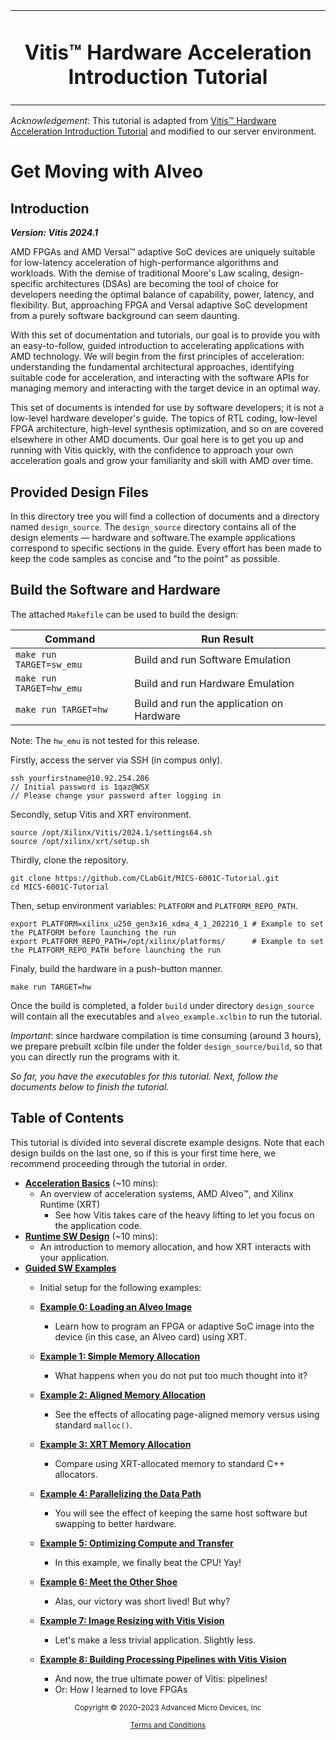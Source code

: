 <table class="sphinxhide" width="100%">
 <tr width="100%">
    <td align="center"><h1>Vitis™ Hardware Acceleration Introduction Tutorial</h1>  
 </tr>
</table>


*Acknowledgement*: This tutorial is adapted from [Vitis™ Hardware Acceleration Introduction Tutorial](https://github.com/Xilinx/Vitis-Tutorials/tree/2024.1/Hardware_Acceleration/Design_Tutorials/10-get_moving_with_alveo) and modified to our server environment. 

# Get Moving with Alveo

## Introduction

***Version: Vitis 2024.1***

AMD FPGAs and AMD Versal™ adaptive SoC devices are uniquely suitable for low-latency acceleration of high-performance algorithms and workloads. With the demise of traditional Moore's Law scaling, design-specific architectures (DSAs) are becoming the tool of choice for developers needing the optimal balance of capability, power, latency, and flexibility. But, approaching FPGA and Versal adaptive SoC development from a purely software background can seem daunting.

With this set of documentation and tutorials, our goal is to provide you with an easy-to-follow, guided introduction to accelerating applications with AMD technology. We will begin from the first principles of acceleration: understanding the fundamental architectural approaches, identifying suitable code for acceleration, and interacting with the software APIs for managing memory and interacting with the target
device in an optimal way.

This set of documents is intended for use by software developers; it is not a low-level hardware developer's guide. The topics of RTL coding, low-level FPGA architecture, high-level synthesis optimization, and so on are covered elsewhere in other AMD documents. Our goal here is to get you up and running with Vitis quickly, with the confidence to approach your own acceleration goals and grow your familiarity and skill with AMD over time.

## Provided Design Files

In this directory tree you will find a collection of documents and a directory named `design_source`.
The `design_source` directory contains all of the design elements — hardware and software.The example applications correspond to specific sections in the guide.
Every effort has been made to keep the code samples as concise and "to the point" as possible.

## Build the Software and Hardware

The attached `Makefile` can be used to build the design:

Command       |                    Run Result                            |
--------------|----------------------------------------------------------|
`make run TARGET=sw_emu` | Build and run Software Emulation             |
`make run TARGET=hw_emu` | Build and run Hardware Emulation             |
`make run TARGET=hw`     | Build and run the application on Hardware    |

Note: The `hw_emu` is not tested for this release.

Firstly, access the server via SSH (in compus only).

```
ssh yourfirstname@10.92.254.206 
// Initial password is 1qaz@WSX 
// Please change your password after logging in
```

Secondly, setup Vitis and XRT environment.
```
source /opt/Xilinx/Vitis/2024.1/settings64.sh
source /opt/xilinx/xrt/setup.sh
```
Thirdly, clone the repository.
```
git clone https://github.com/CLabGit/MICS-6001C-Tutorial.git
cd MICS-6001C-Tutorial
```

Then, setup environment variables: `PLATFORM` and `PLATFORM_REPO_PATH`.

```
export PLATFORM=xilinx_u250_gen3x16_xdma_4_1_202210_1 # Example to set the PLATFORM before launching the run 
export PLATFORM_REPO_PATH=/opt/xilinx/platforms/      # Example to set the PLATFORM_REPO_PATH before launching the run
```
Finaly, build the hardware in a push-button manner.
```
make run TARGET=hw
```

Once the build is completed, a folder `build` under directory `design_source` will contain all the executables and `alveo_example.xclbin` to run the tutorial.

*Important*: since hardware compilation is time consuming (around 3 hours), we prepare prebuilt xclbin file under the folder `design_source/build`, so that you can directly run the programs with it. 

*So far, you have the executables for this tutorial. Next, follow the documents below to finish the tutorial.*

## Table of Contents 

This tutorial is divided into several discrete example designs. Note that each design builds on the last one, so if this is your first time here, we recommend proceeding through the tutorial in order.

* [**Acceleration Basics**](./acceleration_basics.md) (~10 mins):
  * An overview of acceleration systems, AMD Alveo™, and Xilinx Runtime (XRT)
    * See how Vitis takes care of the heavy lifting to let you focus on the application code.
* [**Runtime SW Design**](./runtime_sw_design.md) (~10 mins):
  * An introduction to memory allocation, and how XRT interacts with your application.
* [**Guided SW Examples**](./guided_sw_examples.md)
  * Initial setup for the following examples:

  * [**Example 0: Loading an Alveo Image**](./00-loading-an-alveo-image.md)
    * Learn how to program an FPGA or adaptive SoC image into the device (in this case, an Alveo card) using XRT.
  * [**Example 1: Simple Memory Allocation**](./01-simple-memory-allocation.md)
    * What happens when you do not put too much thought into it?
  * [**Example 2: Aligned Memory Allocation**](./02-aligned-memory-allocation.md)
    * See the effects of allocating page-aligned memory versus using standard `malloc()`.
  * [**Example 3: XRT Memory Allocation**](./03-xrt-memory-allocation.md)
    * Compare using XRT-allocated memory to standard C++ allocators.
  * [**Example 4: Parallelizing the Data Path**](./04-parallelizing-the-data-path.md)
    * You will see the effect of keeping the same host software but swapping to better hardware.
  * [**Example 5: Optimizing Compute and Transfer**](./05-optimizing-compute-and-transfer.md)
    * In this example, we finally beat the CPU! Yay!
  * [**Example 6: Meet the Other Shoe**](./06-meet-the-other-shoe.md)
    * Alas, our victory was short lived! But why?
  * [**Example 7: Image Resizing with Vitis Vision**](./07-image-resizing-with-vitis-vision.md)
    * Let's make a less trivial application. Slightly less.
  * [**Example 8: Building Processing Pipelines with Vitis Vision**](./08-vitis-vision-pipeline.md)
    * And now, the true ultimate power of Vitis: pipelines!
    * Or: How I learned to love FPGAs

<p class="sphinxhide" align="center"><sub>Copyright © 2020–2023 Advanced Micro Devices, Inc</sub></p>

<p class="sphinxhide" align="center"><sup><a href="https://www.amd.com/en/corporate/copyright">Terms and Conditions</a></sup></p>
